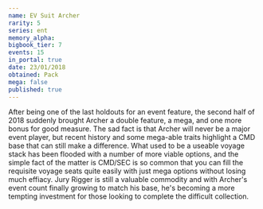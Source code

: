 ```yaml
---
name: EV Suit Archer
rarity: 5
series: ent
memory_alpha:
bigbook_tier: 7
events: 15
in_portal: true
date: 23/01/2018
obtained: Pack
mega: false
published: true
---
```


After being one of the last holdouts for an event feature, the second half of 2018 suddenly brought Archer a double feature, a mega, and one more bonus for good measure. The sad fact is that Archer will never be a major event player, but recent history and some mega-able traits highlight a CMD base that can still make a difference. What used to be a useable voyage stack has been flooded with a number of more viable options, and the simple fact of the matter is CMD/SEC is so common that you can fill the requisite voyage seats quite easily with just mega options without losing much effiacy. Jury Rigger is still a valuable commodity and with Archer's event count finally growing to match his base, he's becoming a more tempting investment for those looking to complete the difficult collection.
